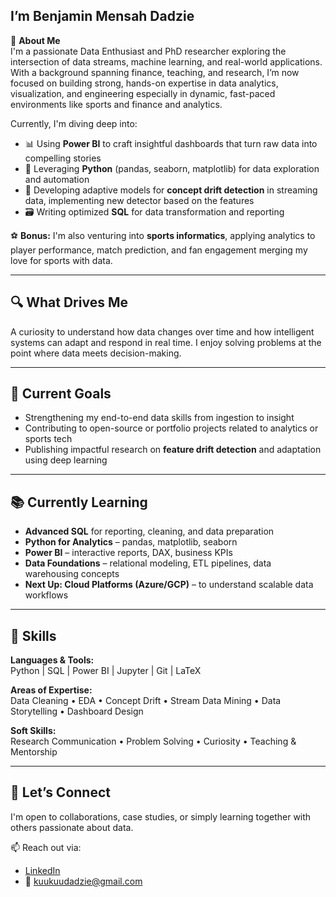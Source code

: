 ## I’m Benjamin Mensah Dadzie  
📌 **About Me**  
I'm a passionate Data Enthusiast and PhD researcher exploring the intersection of data streams, machine learning, and real-world applications. With a background spanning finance, teaching, and research, I’m now focused on building strong, hands-on expertise in data analytics, visualization, and engineering especially in dynamic, fast-paced environments like sports and finance and analytics.

Currently, I'm diving deep into:

- 📊 Using **Power BI** to craft insightful dashboards that turn raw data into compelling stories  
- 🐍 Leveraging **Python** (pandas, seaborn, matplotlib) for data exploration and automation  
- 🧠 Developing adaptive models for **concept drift detection** in streaming data, implementing new detector based on the features
- 🗃️ Writing optimized **SQL** for data transformation and reporting  

⚽️ **Bonus:** I'm also venturing into **sports informatics**, applying analytics to player performance, match prediction, and fan engagement merging my love for sports with data.

---

## 🔍 What Drives Me  
A curiosity to understand how data changes over time and how intelligent systems can adapt and respond in real time. I enjoy solving problems at the point where data meets decision-making.

---

## 🧠 Current Goals  
- Strengthening my end-to-end data skills from ingestion to insight  
- Contributing to open-source or portfolio projects related to analytics or sports tech  
- Publishing impactful research on **feature drift detection** and adaptation using deep learning

---

## 📚 Currently Learning  
- **Advanced SQL** for reporting, cleaning, and data preparation  
- **Python for Analytics** – pandas, matplotlib, seaborn  
- **Power BI** – interactive reports, DAX, business KPIs  
- **Data Foundations** – relational modeling, ETL pipelines, data warehousing concepts  
- **Next Up: Cloud Platforms (Azure/GCP)** – to understand scalable data workflows

---

## 🧰 Skills  
**Languages & Tools:**  
Python | SQL | Power BI | Jupyter | Git | LaTeX

**Areas of Expertise:**  
Data Cleaning • EDA • Concept Drift • Stream Data Mining • Data Storytelling • Dashboard Design

**Soft Skills:**  
Research Communication • Problem Solving • Curiosity • Teaching & Mentorship

---

## 🤝 Let’s Connect  
I'm open to collaborations, case studies, or simply learning together with others passionate about data.

📫 Reach out via:  
- [LinkedIn](https://www.linkedin.com/in/benjamin-mensah-dadzie)  
- 📧 kuukuudadzie@gmail.com
